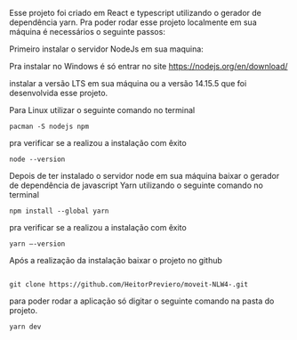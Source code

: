 Esse projeto foi criado em React e typescript utilizando o gerador de dependência yarn.
Pra poder rodar esse projeto localmente em sua máquina é necessários o seguinte passos:

Primeiro instalar o servidor NodeJs em sua maquina:  

Pra instalar no Windows é só entrar no site  https://nodejs.org/en/download/

instalar a versão LTS em sua máquina ou a versão 14.15.5 que foi desenvolvida esse projeto.

Para Linux utilizar o seguinte comando no terminal

```
pacman -S nodejs npm
```

pra verificar se a realizou a instalação com êxito 

```
node --version
```

Depois   de ter instalado o servidor node em sua máquina baixar o gerador de dependência de javascript Yarn utilizando o seguinte comando no terminal 

```
npm install --global yarn
```

pra verificar se a realizou a instalação com êxito 

```
yarn –-version
```

Após a realização da instalação baixar o projeto no github 
```

git clone https://github.com/HeitorPreviero/moveit-NLW4-.git

```

para poder rodar a aplicação só digitar o seguinte comando na pasta do projeto.

```
yarn dev 
```
